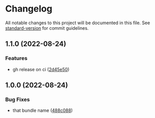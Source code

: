 # Changelog

All notable changes to this project will be documented in this file. See [standard-version](https://github.com/conventional-changelog/standard-version) for commit guidelines.

## 1.1.0 (2022-08-24)


### Features

* gh release on ci ([2d45e50](https://github.com/vmundra/testPlugin117/commit/2d45e504c8b0caf4323d7baa43276f0db291784f))

## 1.0.0 (2022-08-24)


### Bug Fixes

* that bundle name ([488c088](https://github.com/vmundra/testPlugin117/commit/488c08849856301c9f1576065f256580397cc69b))

